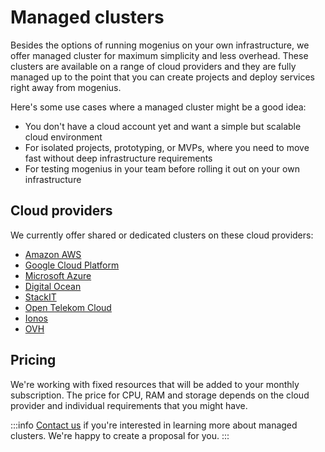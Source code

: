 ﻿---
sidebar_position: 8
---

# Managed clusters

Besides the options of running mogenius on your own infrastructure, we offer managed cluster for maximum simplicity and less overhead. These clusters are available on a range of cloud providers and they are fully managed up to the point that you can create projects and deploy services right away from mogenius.

Here's some use cases where a managed cluster might be a good idea:
- You don't have a cloud account yet and want a simple but scalable cloud environment
- For isolated projects, prototyping, or MVPs, where you need to move fast without deep infrastructure requirements
- For testing mogenius in your team before rolling it out on your own infrastructure

## Cloud providers
We currently offer shared or dedicated clusters on these cloud providers:
- [Amazon AWS](https://aws.amazon.com/)
- [Google Cloud Platform](https://cloud.google.com/)
- [Microsoft Azure](https://azure.microsoft.com)
- [Digital Ocean](https://www.digitalocean.com/)
- [StackIT](https://stackit.de/)
- [Open Telekom Cloud](https://open-telekom-cloud.com/)
- [Ionos](https://cloud.ionos.com/)
- [OVH](https://www.ovhcloud.com/en/)

## Pricing
We're working with fixed resources that will be added to your monthly subscription. The price for CPU, RAM and storage depends on the cloud provider and individual requirements that you might have.

:::info
[Contact us](mailto:sales@mogenius.com) if you're interested in learning more about managed clusters. We're happy to create a proposal for you.
:::
